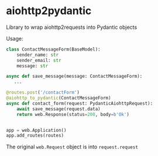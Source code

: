 # aiohttp2pydantic
Library to wrap aiohttp2requests into Pydantic objects

Usage:

```python
class ContactMessageForm(BaseModel):
    sender_name: str
    sender_email: str
    message: str

async def save_message(message: ContactMessageForm):
   ...

@routes.post('/contactForm')
@aiohttp_to_pydantic(ContactMessageForm)
async def contact_form(request: PydanticAiohttpRequest):
    await save_message(request.data)
    return web.Response(status=200, body=b'Ok')


app = web.Application()
app.add_routes(routes)
```

The original `web.Request` object is into `request.request`
